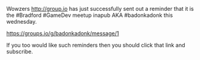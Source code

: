 Wowzers http://group.io has just successfully sent out a reminder that it is the #Bradford #GameDev meetup inapub AKA #badonkadonk this wednesday.

https://groups.io/g/badonkadonk/message/1

If you too would like such reminders then you should click that link and subscribe.